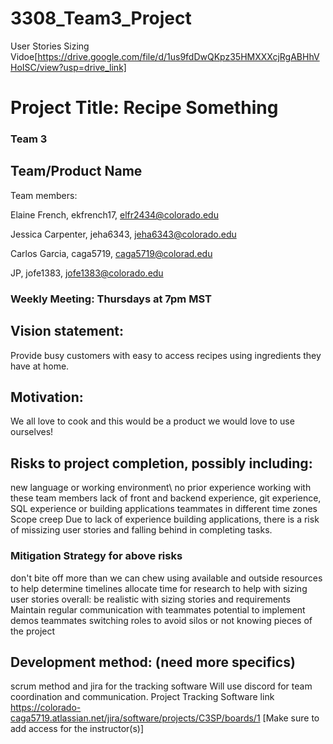 # 3308_Team3_Project

User Stories Sizing Vidoe[https://drive.google.com/file/d/1us9fdDwQKpz35HMXXXcjRgABHhVHoISC/view?usp=drive_link]

# Project Title: Recipe Something

### Team 3

## Team/Product Name

Team members: 

Elaine French, ekfrench17, elfr2434@colorado.edu

Jessica Carpenter, jeha6343, jeha6343@colorado.edu

Carlos Garcia, caga5719, caga5719@colorad.edu

JP, jofe1383, jofe1383@colorado.edu

### Weekly Meeting: Thursdays at 7pm MST 

## Vision statement: 
Provide busy customers with easy to access recipes using ingredients they have at home.

## Motivation: 
We all love to cook and this would be a product we would love to use ourselves!

## Risks to project completion, possibly including:
new language or working environment\ 
no prior experience working with these team members
lack of front and backend experience, git experience, SQL experience or building applications
teammates in different time zones
Scope creep
Due to lack of experience building applications, there is a risk of missizing user stories and falling behind in completing tasks.

### Mitigation Strategy for above risks
don't bite off more than we can chew
using available and outside resources to help determine timelines 
allocate time for research to help with sizing user stories
overall: be realistic with sizing stories and requirements
Maintain regular communication with teammates
potential to implement demos
teammates switching roles to avoid silos or not knowing pieces of the project

## Development method: (need more specifics)
scrum method and jira for the tracking software
Will use discord for team coordination and communication.
Project Tracking Software link https://colorado-caga5719.atlassian.net/jira/software/projects/C3SP/boards/1
[Make sure to add access for the instructor(s)]
